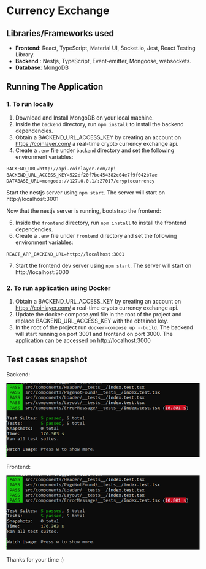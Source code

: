 # Currency Exchange

## Libraries/Frameworks used

- **Frontend**: React, TypeScript, Material UI, Socket.io, Jest, React Testing Library.
- **Backend** : Nestjs, TypeScript, Event-emitter, Mongoose, websockets.
- **Database**: MongoDB

## Running The Application

### 1. To run locally

1. Download and Install MongoDB on your local machine.
2. Inside the `backend` directory, run `npm install` to install the backend dependencies.
3. Obtain a BACKEND_URL_ACCESS_KEY by creating an account on https://coinlayer.com/ a real-time crypto currency exchange api.
4. Create a `.env` file under `backend` directory and set the following environment variables:
```
BACKEND_URL=http://api.coinlayer.com/api
BACKEND_URL_ACCESS_KEY=522df20f7bc454382c04e7f9f042b7ae
DATABASE_URL=mongodb://127.0.0.1/:27017/cryptocurrency
```
Start the nestjs server using `npm start`. The server will start on http://localhost:3001


Now that the nestjs server is running, bootstrap the frontend:

5. Inside the `frontend` directory, run `npm install` to install the frontend dependencies.
6. Create a `.env` file under `frontend` directory and set the following environment variables:

```
REACT_APP_BACKEND_URL=http://localhost:3001
```

7. Start the frontend dev server using `npm start`. The server will start on http://localhost:3000

### 2. To run application using Docker
1. Obtain a BACKEND_URL_ACCESS_KEY by creating an account on https://coinlayer.com/ a real-time crypto currency exchange api.
2. Update the docker-compose.yml file in the root of the project and replace BACKEND_URL_ACCESS_KEY with the obtained key.
3. In the root of the project run `docker-compose up --build`. The backend will start running on port 3001 and frontend on port 3000. The application can be accessed on http://localhost:3000

## Test cases snapshot

Backend:

![Snapshot of backend cases](/docs/frontend-testcases.png)

Frontend:

![Snapshot of backend cases](/docs/frontend-testcases.png)

Thanks for your time :)
